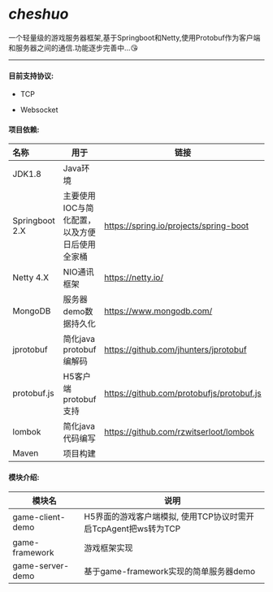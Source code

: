 # *cheshuo*
一个轻量级的游戏服务器框架,基于Springboot和Netty,使用Protobuf作为客户端和服务器之间的通信.功能逐步完善中...😘

------



#### 目前支持协议: 

- TCP

- Websocket

  


#### 项目依赖:

| 名称           | 用于                                          | 链接                                      |
| :------------- | --------------------------------------------- | ----------------------------------------- |
| JDK1.8         | Java环境                                      |                                           |
| Springboot 2.X | 主要使用IOC与简化配置，以及方便日后使用全家桶 | https://spring.io/projects/spring-boot    |
| Netty 4.X      | NIO通讯框架                                   | https://netty.io/                         |
| MongoDB        | 服务器demo数据持久化                          | https://www.mongodb.com/                  |
| jprotobuf      | 简化java protobuf编解码                       | https://github.com/jhunters/jprotobuf     |
| protobuf.js    | H5客户端protobuf支持                          | https://github.com/protobufjs/protobuf.js |
| lombok         | 简化java代码编写                              | https://github.com/rzwitserloot/lombok    |
| Maven          | 项目构建                                      |                                           |



#### 模块介绍:

| 模块名            | 说明                               |
| ----------------- | ---------------------------------- |
| game-client-demo  | H5界面的游戏客户端模拟, 使用TCP协议时需开启TcpAgent把ws转为TCP |
| game-framework    | 游戏框架实现                       |
| game-server-demo  | 基于game-framework实现的简单服务器demo |


